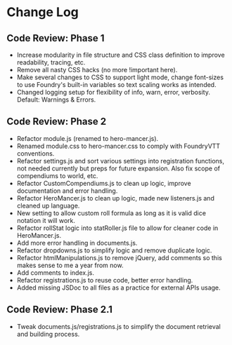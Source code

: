 # Change Log

## Code Review: Phase 1

- Increase modularity in file structure and CSS class definition to improve readability, tracing, etc.
- Remove all nasty CSS hacks (no more !important here).
- Make several changes to CSS to support light mode, change font-sizes to use Foundry's built-in variables so text
  scaling works as intended.
- Changed logging setup for flexibility of info, warn, error, verbosity. Default: Warnings & Errors.

## Code Review: Phase 2

- Refactor module.js (renamed to hero-mancer.js).
- Renamed module.css to hero-mancer.css to comply with FoundryVTT conventions.
- Refactor settings.js and sort various settings into registration functions, not needed currently but preps for future
  expansion. Also fix scope of compendiums to world, etc.
- Refactor CustomCompendiums.js to clean up logic, improve documentation and error handling.
- Refactor HeroMancer.js to clean up logic, made new listeners.js and cleaned up language.
- New setting to allow custom roll formula as long as it is valid dice notation it will work.
- Refactor rollStat logic into statRoller.js file to allow for cleaner code in HeroMancer.js.
- Add more error handling in documents.js.
- Refactor dropdowns.js to simplify logic and remove duplicate logic.
- Refactor htmlManipulations.js to remove jQuery, add comments so this makes sense to me a year from now.
- Add comments to index.js.
- Refactor registrations.js to reuse code, better error handling.
- Added missing JSDoc to all files as a practice for external APIs usage.

## Code Review: Phase 2.1

- Tweak documents.js/registrations.js to simplify the document retrieval and building process.
